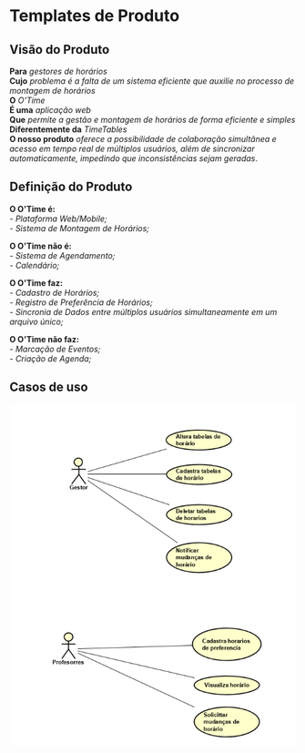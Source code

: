 # Templates de Produto

## Visão do Produto

**Para** *gestores de horários*<br>
**Cujo** *problema é a falta de um sistema eficiente que auxilie no processo de montagem de horários* <br>
**O** *O'Time* <br>
**É uma** *aplicação web* <br>
**Que** *permite a gestão e montagem de horários de forma eficiente e simples* <br>
**Diferentemente da** *TimeTables* <br>
**O nosso produto** *oferece a possibilidade de colaboração simultânea e acesso em tempo real de múltiplos usuários, além de sincronizar automaticamente, impedindo que inconsistências sejam geradas*.

## Definição do Produto

**O O'Time é:** <br>
*- Plataforma Web/Mobile;*<br>
*- Sistema de Montagem de Horários;* 

**O O'Time não é:** <br>
*- Sistema de Agendamento;*<br>
*- Calendário;*

**O O'Time faz:** <br>
*- Cadastro de Horários;*<br>
*- Registro de Preferência de Horários;*<br>
*- Sincronia de Dados entre múltiplos usuários simultaneamente em um arquivo único;*<br>

**O O'Time não faz:**<br>
*- Marcação de Eventos;*<br>
*- Criação de Agenda;*<br>

## Casos de uso

![](img/CDU.PNG)


